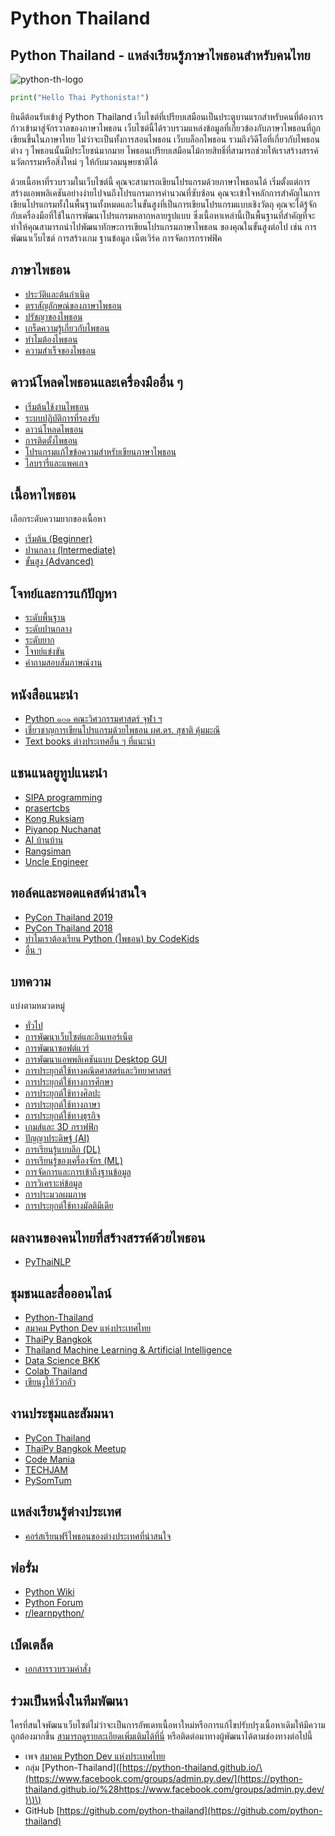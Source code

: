# Python Thailand

## **Python Thailand - แหล่งเรียนรู้ภาษาไพธอนสำหรับคนไทย**

![python-th-logo](https://python-thailand.github.io/assets/img/python-th-logo.png)

```python
print("Hello Thai Pythonista!")
```

ยินดีต้อนรับเข้าสู่ Python Thailand เว็บไซต์ที่เปรียบเสมือนเป็นประตูบานแรกสำหรับคนที่ต้องการก้าวเข้ามาสู่จักรวาลของภาษาไพธอน เว็บไซต์นี้ได้รวบรวมแหล่งข้อมูลที่เกี่ยวข้องกับภาษาไพธอนที่ถูกเขียนขึ้นในภาษาไทย ไม่ว่าจะเป็นทั้งการสอนไพธอน เว็บบล็อกไพธอน รวมถึงวิดีโอที่เกี่ยวกับไพธอนต่าง ๆ ไพธอนนั้นมีประโยชน์มากมาย ไพธอนเปรียบเสมือนไม้กายสิทธิ์ที่สามารถช่วยให้เราสร้างสรรค์นวัตกรรมหรือสิ่งใหม่ ๆ ให้กับมวลมนุษยชาติได้

ด้วยเนื้อหาที่รวบรวมในเว็บไซต์นี้ คุณจะสามารถเขียนโปรแกรมด้วยภาษาไพธอนได้ เริ่มตั้งแต่การสร้างแอพพลิเคชันอย่างง่ายไปจนถึงโปรแกรมการคำนวณที่ซับซ้อน คุณจะเข้าใจหลักการสำคัญในการเขียนโปรแกรมทั้งในพื้นฐานทั้งหมดและในขั้นสูงที่เป็นการเขียนโปรแกรมแบบเชิงวัตถุ คุณจะได้รู้จักกับเครื่องมือที่ใช้ในการพัฒนาโปรแกรมหลากหลายรูปแบบ ซึ่งเนื้อหาเหล่านี้เป็นพื้นฐานที่สำคัญที่จะทำให้คุณสามารถนำไปพัฒนาทักษะการเขียนโปรแกรมภาษาไพธอน ของคุณในขั้นสูงต่อไป เช่น การพัฒนาเว็บไซต์ การสร้างเกม ฐานข้อมูล เน็ตเวิร์ค การจัดการกราฟฟิค

## ภาษาไพธอน

* [ประวัติและต้นกำเนิด](https://python-thailand.github.io/intro/history)
* [ตราสัญลักษณ์ของภาษาไพธอน](https://python-thailand.github.io/intro/logo)
* [ปรัชญาของไพธอน](https://python-thailand.github.io/intro/philosophy)
* [เกร็ดความรู้เกี่ยวกับไพธอน](https://python-thailand.github.io/intro/you-should-know)
* [ทำไมต้องไพธอน](https://python-thailand.github.io/intro/why-python)
* [ความสำเร็จของไพธอน](https://python-thailand.github.io/intro/outcomes)

## ดาวน์โหลดไพธอนและเครื่องมืออื่น ๆ

* [เริ่มต้นใช้งานไพธอน](https://python-thailand.github.io/getting-python/get-started)
* [ระบบปฏิบัติการที่รองรับ](https://python-thailand.github.io/getting-python/platform)
* [ดาวน์โหลดไพธอน](https://python-thailand.github.io/getting-python/download)
* [การติดตั้งไพธอน](https://python-thailand.github.io/getting-python/install)
* [โปรแกรมแก้ไขข้อความสำหรับเขียนภาษาไพธอน](https://python-thailand.github.io/getting-python/text-editor)
* [ไลบรารี่และแพคเกจ](https://python-thailand.github.io/getting-python/library-package)

## เนื้อหาไพธอน

เลือกระดับความยากของเนื้อหา

* [เริ่มต้น \(Beginner\)](https://python-thailand.github.io/learning/beginner)
* [ปานกลาง \(Intermediate\)](https://python-thailand.github.io/learning/intermediate)
* [ขั้นสูง \(Advanced\)](https://python-thailand.github.io/learning/advanced)

## โจทย์และการแก้ปัญหา

* [ระดับพื้นฐาน](https://python-thailand.github.io/problems)
* [ระดับปานกลาง](https://python-thailand.github.io/problems)
* [ระดับยาก](https://python-thailand.github.io/problems)
* [โจทย์แข่งขัน](https://python-thailand.github.io/problems/competition)
* [คำถามสอบสัมภาษณ์งาน](https://python-thailand.github.io/problems)

## หนังสือแนะนำ

* [Python ๑๐๑ คณะวิศวกรรมศาสตร์ จุฬา ฯ](https://www.cp.eng.chula.ac.th/books/python101/)
* [เชี่ยวชาญการเขียนโปรแกรมด้วยไพธอน ผศ.ดร. สุชาติ คุ้มมะณี](https://isan.msu.ac.th/suchart/Python/ProgrammingExpertwithPython.pdf)
* [Text books ต่างประเทศอื่น ๆ ที่แนะนำ](https://wiki.python.org/moin/PythonBooks)

## แชนแนลยูทูปแนะนำ

* [SIPA programming](https://www.youtube.com/channel/UCgWqtSlHS0hCFlV4OfcAmAQ)
* [prasertcbs](https://www.youtube.com/user/prasertcbs)
* [Kong Ruksiam](https://www.youtube.com/channel/UCB6eDEzpqpiaZnDMzoje57Q)
* [Piyanop Nuchanat](https://www.youtube.com/channel/UCluWaSUkB8WMZ722yjNpWgg)
* [AI บ้านบ้าน](https://www.youtube.com/channel/UCIlmY13nFIVFtd1S1ocnn3Q)
* [Rangsiman](https://www.youtube.com/rangsiman1993)
* [Uncle Engineer](https://www.youtube.com/channel/UCqpjARTD4PHnLexXUdb15aQ)

## ทอล์คและพอดแคสต์น่าสนใจ

* [PyCon Thailand 2019](https://www.youtube.com/playlist?list=PLTv50MjNM7OrNRagvtwxHHcncUrCgUXe7)
* [PyCon Thailand 2018](https://www.youtube.com/playlist?list=PLTv50MjNM7OpbcJbEs7EtfYGzliyPcMrV)
* [ทำไมเราต้องเรียน Python \(ไพธอน\) by CodeKids](https://soundcloud.com/user-137278435/ep05-python)
* [อื่น ๆ](https://python-thailand.github.io/talks)

## บทความ

แบ่งตามหมวดหมู่

* [ทั่วไป](https://python-thailand.github.io/articles/gen)
* [การพัฒนาเว็บไซต์และอินเทอร์เน็ต](https://python-thailand.github.io/articles/web)
* [การพัฒนาซอฟต์แวร์](https://python-thailand.github.io/articles/software-dev)
* [การพัฒนาแอพพลิเคชันแบบ Desktop GUI](https://python-thailand.github.io/articles/gui)
* [การประยุกต์ใช้ทางคณิตศาสตร์และวิทยาศาสตร์](https://python-thailand.github.io/articles/sci)
* [การประยุกต์ใช้ทางการศึกษา](https://python-thailand.github.io/articles/edu)
* [การประยุกต์ใช้ทางศิลปะ](https://python-thailand.github.io/articles/art)
* [การประยุกต์ใช้ทางภาษา](https://python-thailand.github.io/articles/lang)
* [การประยุกต์ใช้ทางธุรกิจ](https://python-thailand.github.io/articles/business)
* [เกมส์และ 3D กราฟฟิก](https://python-thailand.github.io/articles/games)
* [ปัญญาประดิษฐ์ \(AI\)](https://python-thailand.github.io/articles/ai)
* [การเรียนรู้แบบลึก \(DL\)](https://python-thailand.github.io/articles/dl)
* [การเรียนรู้ของเครื่องจักร \(ML\)](https://python-thailand.github.io/articles/ml)
* [การจัดการและการเข้าถึงฐานข้อมูล](https://python-thailand.github.io/articles/database)
* [การวิเคราะห์ข้อมูล](https://python-thailand.github.io/articles/data-ana)
* [การประมวลผมภาพ](https://python-thailand.github.io/articles/comp-vis)
* [การประยุกต์ใช้ทางมัลติมีเดีย](https://python-thailand.github.io/articles/multimedia)

## ผลงานของคนไทยที่สร้างสรรค์ด้วยไพธอน

* [PyThaiNLP](https://www.thainlp.org/)

## ชุมชนและสื่อออนไลน์

* [Python-Thailand](https://www.facebook.com/groups/admin.py.dev/)
* [สมาคม Python Dev แห่งประเทศไทย](https://www.facebook.com/thai.python.dev/)
* [ThaiPy Bangkok](https://www.facebook.com/groups/thaipybkk/)
* [Thailand Machine Learning & Artificial Intelligence](https://www.facebook.com/groups/941490879222335/)
* [Data Science BKK](https://www.facebook.com/groups/dsbkkgroup)
* [Colab Thailand](https://www.facebook.com/groups/colab.thailand/)
* [เขียนงูให้วัวกลัว](https://www.facebook.com/writepythontoscarecow/)

## งานประชุมและสัมมนา

* [PyCon Thailand](https://th.pycon.org/)
* [ThaiPy Bangkok Meetup](https://www.meetup.com/ThaiPy-Bangkok-Python-Meetup/)
* [Code Mania](https://www.thaiprogrammer.org/)
* [TECHJAM](https://www.techjam.tech/__tj200718/)
* [PySomTum](https://www.facebook.com/writepythontoscarecow)

## แหล่งเรียนรู้ต่างประเทศ

* [คอร์สเรียนฟรีไพธอนของต่างประเทศที่น่าสนใจ](https://python-thailand.github.io/courses/)

## ฟอรั่ม

* [Python Wiki](https://wiki.python.org/moin/FrontPage)
* [Python Forum](https://python-forum.io/)
* [r/learnpython/](https://www.reddit.com/r/learnpython/)

## เบ็ดเตล็ด

* [เอกสารรวบรวมคำสั่ง](https://python-thailand.github.io/misc/cheat-sheet)

## ร่วมเป็นหนึ่งในทีมพัฒนา

ใครที่สนใจพัฒนาเว็บไซต์ไม่ว่าจะเป็นการอัพเดทเนื้อหาใหม่หรือการแก้ไขปรับปรุงเนื้อหาเดิมให้มีความถูกต้องมากขึ้น [สามารถดูรายละเอียดเพิ่มเติมได้ที่นี่](https://python-thailand.github.io/about) หรือติดต่อมาทางผู้พัฒนาได้ตามช่องทางต่อไปนี้

* เพจ  [สมาคม Python Dev แห่งประเทศไทย](https://www.facebook.com/thai.python.dev/)
* กลุ่ม  \[Python-Thailand\]\([https://python-thailand.github.io/\(https://www.facebook.com/groups/admin.py.dev/](https://python-thailand.github.io/%28https://www.facebook.com/groups/admin.py.dev/)\)\)
* GitHub  [https://github.com/python-thailand](https://github.com/python-thailand)

